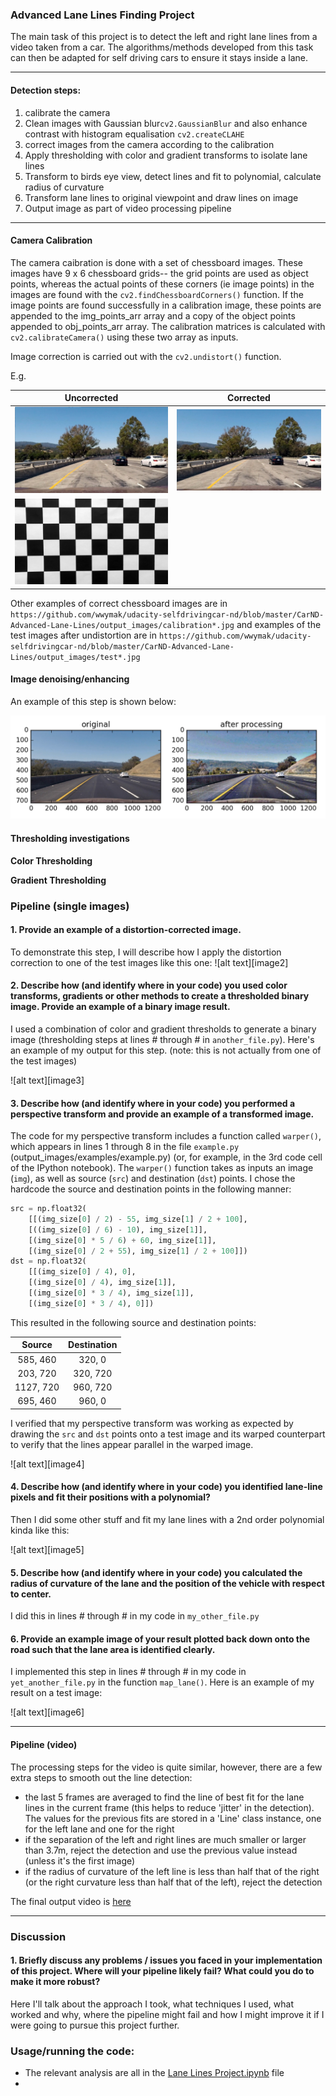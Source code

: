 ### Advanced Lane Lines Finding Project

The main task of this project is to detect the left and right lane lines from a video taken from a car. The algorithms/methods
developed from this task can then be adapted for self driving cars to ensure it stays inside a lane.

---

#### Detection steps:
1. calibrate the camera
2. Clean images with Gaussian blur`cv2.GaussianBlur` and also enhance contrast with histogram equalisation `cv2.createCLAHE`
3. correct images from the camera according to the calibration
4. Apply thresholding with color and gradient transforms to isolate lane lines
5. Transform to birds eye view, detect lines and fit to polynomial, calculate radius of curvature
6. Transform lane lines to original viewpoint and draw lines on image
7. Output image as part of video processing pipeline

---

#### Camera Calibration

The camera caibration is done with a set of chessboard images. These images have 9 x 6 chessboard grids-- the grid points
are used as object points, whereas the actual points of these corners (ie image points) in the images are found with the `cv2.findChessboardCorners()`  function. If the image points are found successfully in a calibration image, these points are
appended  to the img_points_arr array and a copy of the object points appended to obj_points_arr array. The
calibration matrices is calculated with `cv2.calibrateCamera()` using these two array as inputs.

Image correction is carried out with the `cv2.undistort()` function.

E.g.

Uncorrected                |  Corrected                |
:-------------------------:|:-------------------------:|
![](https://github.com/wwymak/udacity-selfdrivingcar-nd/blob/master/CarND-Advanced-Lane-Lines/test_images/test1.jpg)  |  ![](https://github.com/wwymak/udacity-selfdrivingcar-nd/blob/master/CarND-Advanced-Lane-Lines/output_images/test1_camera_corrected.jpg)|![](https://github.com/wwymak/udacity-selfdrivingcar-nd/blob/master/CarND-Advanced-Lane-Lines/camera_cal/calibration1.jpg)  |
![](https://github.com/wwymak/udacity-selfdrivingcar-nd/blob/master/CarND-Advanced-Lane-Lines/output_images/calibration1.jpg)|

Other examples of correct chessboard images are in `https://github.com/wwymak/udacity-selfdrivingcar-nd/blob/master/CarND-Advanced-Lane-Lines/output_images/calibration*.jpg` and
examples of the test images after undistortion are in `https://github.com/wwymak/udacity-selfdrivingcar-nd/blob/master/CarND-Advanced-Lane-Lines/output_images/test*.jpg`

#### Image denoising/enhancing
An example of this step is shown below:

![](https://github.com/wwymak/udacity-selfdrivingcar-nd/blob/master/CarND-Advanced-Lane-Lines/output_images/image_cleaning.png)

#### Thresholding investigations

**Color Thresholding**

**Gradient Thresholding**



### Pipeline (single images)

#### 1. Provide an example of a distortion-corrected image.

To demonstrate this step, I will describe how I apply the distortion correction to one of the test images like this one:
![alt text][image2]

#### 2. Describe how (and identify where in your code) you used color transforms, gradients or other methods to create a thresholded binary image.  Provide an example of a binary image result.

I used a combination of color and gradient thresholds to generate a binary image (thresholding steps at lines # through # in `another_file.py`).  Here's an example of my output for this step.  (note: this is not actually from one of the test images)

![alt text][image3]

#### 3. Describe how (and identify where in your code) you performed a perspective transform and provide an example of a transformed image.

The code for my perspective transform includes a function called `warper()`, which appears in lines 1 through 8 in the file `example.py` (output_images/examples/example.py) (or, for example, in the 3rd code cell of the IPython notebook).  The `warper()` function takes as inputs an image (`img`), as well as source (`src`) and destination (`dst`) points.  I chose the hardcode the source and destination points in the following manner:

```python
src = np.float32(
    [[(img_size[0] / 2) - 55, img_size[1] / 2 + 100],
    [((img_size[0] / 6) - 10), img_size[1]],
    [(img_size[0] * 5 / 6) + 60, img_size[1]],
    [(img_size[0] / 2 + 55), img_size[1] / 2 + 100]])
dst = np.float32(
    [[(img_size[0] / 4), 0],
    [(img_size[0] / 4), img_size[1]],
    [(img_size[0] * 3 / 4), img_size[1]],
    [(img_size[0] * 3 / 4), 0]])
```

This resulted in the following source and destination points:

| Source        | Destination   |
|:-------------:|:-------------:|
| 585, 460      | 320, 0        |
| 203, 720      | 320, 720      |
| 1127, 720     | 960, 720      |
| 695, 460      | 960, 0        |

I verified that my perspective transform was working as expected by drawing the `src` and `dst` points onto a test image and its warped counterpart to verify that the lines appear parallel in the warped image.

![alt text][image4]

#### 4. Describe how (and identify where in your code) you identified lane-line pixels and fit their positions with a polynomial?

Then I did some other stuff and fit my lane lines with a 2nd order polynomial kinda like this:

![alt text][image5]

#### 5. Describe how (and identify where in your code) you calculated the radius of curvature of the lane and the position of the vehicle with respect to center.

I did this in lines # through # in my code in `my_other_file.py`

#### 6. Provide an example image of your result plotted back down onto the road such that the lane area is identified clearly.

I implemented this step in lines # through # in my code in `yet_another_file.py` in the function `map_lane()`.  Here is an example of my result on a test image:

![alt text][image6]

---

#### Pipeline (video)

The processing steps for the video is quite similar, however, there are a few extra steps to smooth out the line detection:
* the last 5 frames are averaged to find the line of best fit for the lane lines in the current frame (this helps to reduce 'jitter'
in the detection). The values for the previous fits are stored in a 'Line' class instance, one for the left lane and one for the right
* if the separation of the left and right lines are much smaller or larger than 3.7m, reject the detection and
use the previous value instead (unless it's the first image)
* if the radius of curvature of the left line is less than half that of the right (or the right curvature less than half
    that of the left), reject the detection

The final output video is [here](https://github.com/wwymak/udacity-selfdrivingcar-nd/blob/master/CarND-Advanced-Lane-Lines/project_video_out_pipeplinev3all.mp4)

---

### Discussion

#### 1. Briefly discuss any problems / issues you faced in your implementation of this project.  Where will your pipeline likely fail?  What could you do to make it more robust?

Here I'll talk about the approach I took, what techniques I used, what worked and why, where the pipeline might fail and how I might improve it if I were going to pursue this project further.

### Usage/running the code:
- The relevant analysis are all in the [Lane Lines Project.ipynb](https://github.com/wwymak/udacity-selfdrivingcar-nd/blob/master/CarND-Advanced-Lane-Lines/Lane%20Lines%20Project.ipynb) file
-  
